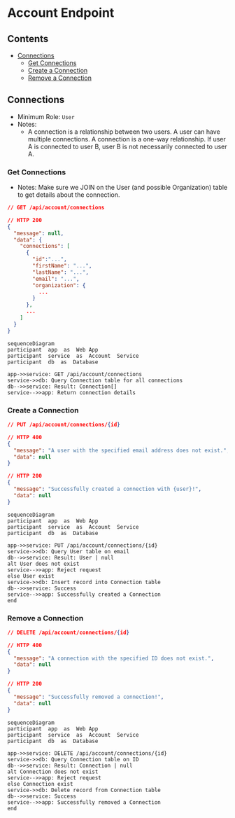 # Account Endpoint

## Contents

- [Connections](#connections)
  - [Get Connections](#get-connections)
  - [Create a Connection](#create-a-connection)
  - [Remove a Connection](#remove-a-connection)

## Connections

- Minimum Role: `User`
- Notes:
  - A connection is a relationship between two users. A user can have multiple connections. A connection is a one-way relationship. If user A is connected to user B, user B is not necessarily connected to user A.

### Get Connections

- Notes: Make sure we JOIN on the User (and possible Organization) table to get details about the connection.

```json
// GET /api/account/connections

// HTTP 200
{
  "message": null,
  "data": {
    "connections": [
      {
        "id":"...",
        "firstName": "...",
        "lastName": "...",
        "email": "...",
        "organization": {
          ...
        }
      },
      ...
    ]
  }
}
```

```mermaid
sequenceDiagram
participant  app  as  Web App
participant  service  as  Account  Service
participant  db  as  Database

app->>service: GET /api/account/connections
service->>db: Query Connection table for all connections
db-->>service: Result: Connection[]
service-->>app: Return connection details
```

### Create a Connection

```json
// PUT /api/account/connections/{id}

// HTTP 400
{
  "message": "A user with the specified email address does not exist.",
  "data": null
}

// HTTP 200
{
  "message": "Successfully created a connection with {user}!",
  "data": null
}
```

```mermaid
sequenceDiagram
participant  app  as  Web App
participant  service  as  Account  Service
participant  db  as  Database

app->>service: PUT /api/account/connections/{id}
service->>db: Query User table on email
db-->>service: Result: User | null
alt User does not exist
service-->>app: Reject request
else User exist
service->>db: Insert record into Connection table
db-->>service: Success
service-->>app: Successfully created a Connection
end
```

### Remove a Connection

```json
// DELETE /api/account/connections/{id}

// HTTP 400
{
  "message": "A connection with the specified ID does not exist.",
  "data": null
}

// HTTP 200
{
  "message": "Successfully removed a connection!",
  "data": null
}


```

```mermaid
sequenceDiagram
participant  app  as  Web App
participant  service  as  Account  Service
participant  db  as  Database

app->>service: DELETE /api/account/connections/{id}
service->>db: Query Connection table on ID
db-->>service: Result: Connection | null
alt Connection does not exist
service-->>app: Reject request
else Connection exist
service->>db: Delete record from Connection table
db-->>service: Success
service-->>app: Successfully removed a Connection
end
```

##
